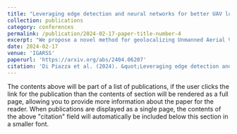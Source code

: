 ```yaml
---
title: "Leveraging edge detection and neural networks for better UAV localization"
collection: publications
category: conferences
permalink: /publication/2024-02-17-paper-title-number-4
excerpt: "We propose a novel method for geolocalizing Unmanned Aerial Vehicles (UAVs) in environments lacking Global Navigation Satellite Systems (GNSS). Current state-of-the-art techniques employ an offline-trained encoder to generate a vector representation (embedding) of the UAV's current view, which is then compared with pre-computed embeddings of geo-referenced images to determine the UAV's position. Here, we demonstrate that the performance of these methods can be significantly enhanced by preprocessing the images to extract their edges, which exhibit robustness to seasonal and illumination variations. Furthermore, we establish that utilizing edges enhances resilience to orientation and altitude inaccuracies. Additionally, we introduce a confidence criterion for localization. Our findings are substantiated through synthetic experiments."
date: 2024-02-17
venue: 'IGARSS'
paperurl: 'https://arxiv.org/abs/2404.06207'
citation: 'Di Piazza et al. (2024). &quot;Leveraging edge detection and neural networks for better UAV localization.&quot; <i>IGARSS</i>. 1(2).'
---
```


The contents above will be part of a list of publications, if the user clicks the link for the publication than the contents of section will be rendered as a full page, allowing you to provide more information about the paper for the reader. When publications are displayed as a single page, the contents of the above "citation" field will automatically be included below this section in a smaller font.
